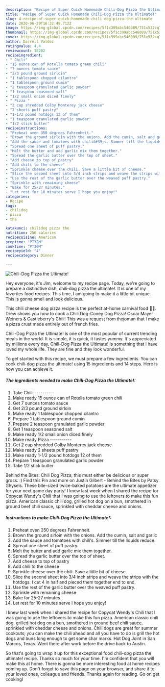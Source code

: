 ```yaml
---
description: "Recipe of Super Quick Homemade Chili-Dog Pizza the Ultimate!"
title: "Recipe of Super Quick Homemade Chili-Dog Pizza the Ultimate!"
slug: 4-recipe-of-super-quick-homemade-chili-dog-pizza-the-ultimate
date: 2020-06-29T16:32:49.712Z
image: https://img-global.cpcdn.com/recipes/5f1c399abc546089/751x532cq70/chili-dog-pizza-the-ultimate-recipe-main-photo.jpg
thumbnail: https://img-global.cpcdn.com/recipes/5f1c399abc546089/751x532cq70/chili-dog-pizza-the-ultimate-recipe-main-photo.jpg
cover: https://img-global.cpcdn.com/recipes/5f1c399abc546089/751x532cq70/chili-dog-pizza-the-ultimate-recipe-main-photo.jpg
author: Darrell Valdez
ratingvalue: 4.4
reviewcount: 18202
recipeingredient:
- " Chili"
- "15 ounce can of Rotella tomato green chili"
- "7 ounces tomato sauce"
- "2/3 pound ground sirloin"
- "1 tablespoon chopped cilantro"
- "1 tablespoon ground cumin"
- "2 teaspoon granulated garlic powder"
- "1 teaspoon seasoned salt"
- "1/2 small onion diced finely"
- " Pizza "
- "2 cup shredded Colby Monterey jack cheese"
- "2 sheets puff pastry"
- "1-1/2 pound hotdogs 12 of them"
- "1 teaspoon granulated garlic powder"
- "1/2 stick butter"
recipeinstructions:
- "Preheat oven 350 degrees Fahrenheit."
- "Brown the ground sirloin with the onions. Add the cumin, salt and garlic"
- "Add the sauce and tomatoes with chili&#39;s. Simmer till the liquids reduce."
- "Spread one sheet of puff pastry."
- "Melt the butter and add garlic mix them together."
- "Spread the garlic butter over the top of sheet."
- "Add cheese to top of pastry"
- "Add chili to the cheese"
- "Sprinkle cheese over the chili. Save a little bit of cheese."
- "Slice the second sheet into 3/4 inch strips and weave the strips with the hotdogs. I cut 4 in half and pieced them together end to end."
- "Use the rest of the garlic butter over the weaved puff pastry."
- "Sprinkle with remaining cheese"
- "Bake for 25-27 minutes."
- "Let rest for 10 minutes serve I hope you enjoy!"
categories:
- Recipe
tags:
- chilidog
- pizza
- the

katakunci: chilidog pizza the 
nutrition: 256 calories
recipecuisine: American
preptime: "PT32M"
cooktime: "PT30M"
recipeyield: "4"
recipecategory: Dinner

---
```



![Chili-Dog Pizza the Ultimate!](https://img-global.cpcdn.com/recipes/5f1c399abc546089/751x532cq70/chili-dog-pizza-the-ultimate-recipe-main-photo.jpg)

Hey everyone, it's Jim, welcome to my recipe page. Today, we're going to prepare a distinctive dish, chili-dog pizza the ultimate!. It is one of my favorites food recipes. This time, I am going to make it a little bit unique. This is gonna smell and look delicious.

This chili cheese dog pizza recipe is the perfect at-home carnival food 🌭🍕. Drew shows you how to cook a Chili Dog-Coney Dog Pizza! Oscar Mayer Weiners &amp; Castleberry&#39;s Chili! This was a request from thejoman that I make a pizza crust made entirely out of french fries.

Chili-Dog Pizza the Ultimate! is one of the most popular of current trending meals in the world. It is simple, it is quick, it tastes yummy. It's appreciated by millions every day. Chili-Dog Pizza the Ultimate! is something that I have loved my whole life. They are fine and they look wonderful.


To get started with this recipe, we must prepare a few ingredients. You can cook chili-dog pizza the ultimate! using 15 ingredients and 14 steps. Here is how you can achieve it.

<!--inarticleads1-->

##### The ingredients needed to make Chili-Dog Pizza the Ultimate!:

1. Take  Chili-----------
1. Make ready 15 ounce can of Rotella tomato green chili
1. Get 7 ounces tomato sauce
1. Get 2/3 pound ground sirloin
1. Make ready 1 tablespoon chopped cilantro
1. Prepare 1 tablespoon ground cumin
1. Prepare 2 teaspoon granulated garlic powder
1. Get 1 teaspoon seasoned salt
1. Make ready 1/2 small onion diced finely
1. Make ready  Pizza -----------
1. Get 2 cup shredded Colby Monterey jack cheese
1. Make ready 2 sheets puff pastry
1. Make ready 1-1/2 pound hotdogs 12 of them
1. Prepare 1 teaspoon granulated garlic powder
1. Take 1/2 stick butter


Behind the Bites: Chili Dog Pizza; this must either be delicious or super gross. :) Find this Pin and more on Justin Gilbert - Behind the Bites by Patsy Ghysels. These bite-sized twice-baked potatoes are the ultimate appetizer for your next game day party! I knew last week when I shared the recipe for Copycat Wendy&#39;s Chili that I was going to use the leftovers to make this fun pizza. American classic chili dog, grilled hot dog on a bun, smothered in ground beef chili sauce, sprinkled with cheddar cheese and onions. 

<!--inarticleads2-->

##### Instructions to make Chili-Dog Pizza the Ultimate!:

1. Preheat oven 350 degrees Fahrenheit.
1. Brown the ground sirloin with the onions. Add the cumin, salt and garlic
1. Add the sauce and tomatoes with chili&#39;s. Simmer till the liquids reduce.
1. Spread one sheet of puff pastry.
1. Melt the butter and add garlic mix them together.
1. Spread the garlic butter over the top of sheet.
1. Add cheese to top of pastry
1. Add chili to the cheese
1. Sprinkle cheese over the chili. Save a little bit of cheese.
1. Slice the second sheet into 3/4 inch strips and weave the strips with the hotdogs. I cut 4 in half and pieced them together end to end.
1. Use the rest of the garlic butter over the weaved puff pastry.
1. Sprinkle with remaining cheese
1. Bake for 25-27 minutes.
1. Let rest for 10 minutes serve I hope you enjoy!


I knew last week when I shared the recipe for Copycat Wendy&#39;s Chili that I was going to use the leftovers to make this fun pizza. American classic chili dog, grilled hot dog on a bun, smothered in ground beef chili sauce, sprinkled with cheddar cheese and onions. Chili dogs are great for summer cookouts; you can make the chili ahead and all you have to do is grill the hot dogs and buns long enough to get some char marks. Hot Dog Joint in San Marcos, Texas. Went there after work before the drive back to Austin. 

So that's going to wrap it up for this exceptional food chili-dog pizza the ultimate! recipe. Thanks so much for your time. I'm confident that you will make this at home. There is gonna be more interesting food at home recipes coming up. Don't forget to save this page on your browser, and share it to your loved ones, colleague and friends. Thanks again for reading. Go on get cooking!
